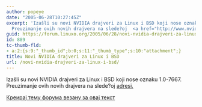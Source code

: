 ```yaml
---
author: popeye
date: "2005-06-28T10:27:45Z"
excerpt: 'Izašli su novi NVIDIA drajveri za Linux i BSD koji nose oznaku 1.0-7667.
  Preuzimanje ovih novih drajvera na slede?oj  <a href="http://www.nvidia.com/object/unix.html">adresi.</a> '
guid: https://forum.linuxo.org/2005/06/28/novi-nvidia-drajveri-za-linux-i-bsd/
id: 889
tc-thumb-fld:
- a:2:{s:9:"_thumb_id";b:0;s:11:"_thumb_type";s:10:"attachment";}
title: Novi NVIDIA drajveri za Linux i BSD
url: /novi-nvidia-drajveri-za-linux-i-bsd/
---
```

Izašli su novi NVIDIA drajveri za Linux i BSD koji nose oznaku 1.0-7667. Preuzimanje ovih novih drajvera na slede?oj [adresi.](http://www.nvidia.com/object/unix.html) <!--break-->

[Креирај тему форума везану за овај текст](https://linuxo.org/nova-tema-na-forumu/?se_pid=889)